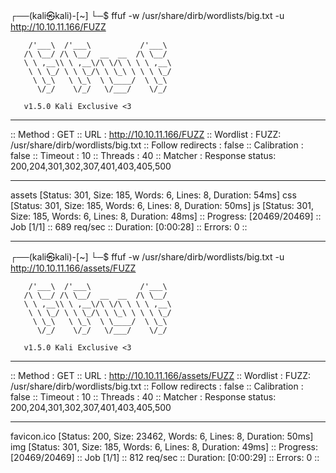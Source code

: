 ┌──(kali㉿kali)-[~]
└─$ ffuf -w /usr/share/dirb/wordlists/big.txt  -u http://10.10.11.166/FUZZ                   

        /'___\  /'___\           /'___\       
       /\ \__/ /\ \__/  __  __  /\ \__/       
       \ \ ,__\\ \ ,__\/\ \/\ \ \ \ ,__\      
        \ \ \_/ \ \ \_/\ \ \_\ \ \ \ \_/      
         \ \_\   \ \_\  \ \____/  \ \_\       
          \/_/    \/_/   \/___/    \/_/       

       v1.5.0 Kali Exclusive <3
________________________________________________

 :: Method           : GET
 :: URL              : http://10.10.11.166/FUZZ
 :: Wordlist         : FUZZ: /usr/share/dirb/wordlists/big.txt
 :: Follow redirects : false
 :: Calibration      : false
 :: Timeout          : 10
 :: Threads          : 40
 :: Matcher          : Response status: 200,204,301,302,307,401,403,405,500
________________________________________________

assets                  [Status: 301, Size: 185, Words: 6, Lines: 8, Duration: 54ms]
css                     [Status: 301, Size: 185, Words: 6, Lines: 8, Duration: 50ms]
js                      [Status: 301, Size: 185, Words: 6, Lines: 8, Duration: 48ms]
:: Progress: [20469/20469] :: Job [1/1] :: 689 req/sec :: Duration: [0:00:28] :: Errors: 0 ::


-----------------
┌──(kali㉿kali)-[~]
└─$ ffuf -w /usr/share/dirb/wordlists/big.txt  -u http://10.10.11.166/assets/FUZZ

        /'___\  /'___\           /'___\       
       /\ \__/ /\ \__/  __  __  /\ \__/       
       \ \ ,__\\ \ ,__\/\ \/\ \ \ \ ,__\      
        \ \ \_/ \ \ \_/\ \ \_\ \ \ \ \_/      
         \ \_\   \ \_\  \ \____/  \ \_\       
          \/_/    \/_/   \/___/    \/_/       

       v1.5.0 Kali Exclusive <3
________________________________________________

 :: Method           : GET
 :: URL              : http://10.10.11.166/assets/FUZZ
 :: Wordlist         : FUZZ: /usr/share/dirb/wordlists/big.txt
 :: Follow redirects : false
 :: Calibration      : false
 :: Timeout          : 10
 :: Threads          : 40
 :: Matcher          : Response status: 200,204,301,302,307,401,403,405,500
________________________________________________

favicon.ico             [Status: 200, Size: 23462, Words: 6, Lines: 8, Duration: 50ms]
img                     [Status: 301, Size: 185, Words: 6, Lines: 8, Duration: 49ms]
:: Progress: [20469/20469] :: Job [1/1] :: 812 req/sec :: Duration: [0:00:29] :: Errors: 0 ::

